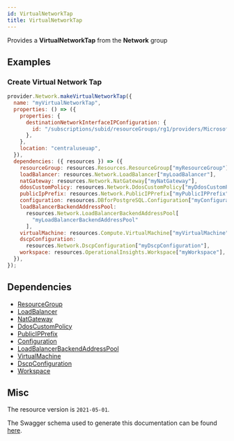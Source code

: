 ```yaml
---
id: VirtualNetworkTap
title: VirtualNetworkTap
---
```

Provides a **VirtualNetworkTap** from the **Network** group
## Examples
### Create Virtual Network Tap
```js
provider.Network.makeVirtualNetworkTap({
  name: "myVirtualNetworkTap",
  properties: () => ({
    properties: {
      destinationNetworkInterfaceIPConfiguration: {
        id: "/subscriptions/subid/resourceGroups/rg1/providers/Microsoft.Network/networkInterfaces/testNetworkInterface/ipConfigurations/ipconfig1",
      },
    },
    location: "centraluseuap",
  }),
  dependencies: ({ resources }) => ({
    resourceGroup: resources.Resources.ResourceGroup["myResourceGroup"],
    loadBalancer: resources.Network.LoadBalancer["myLoadBalancer"],
    natGateway: resources.Network.NatGateway["myNatGateway"],
    ddosCustomPolicy: resources.Network.DdosCustomPolicy["myDdosCustomPolicy"],
    publicIpPrefix: resources.Network.PublicIPPrefix["myPublicIPPrefix"],
    configuration: resources.DBforPostgreSQL.Configuration["myConfiguration"],
    loadBalancerBackendAddressPool:
      resources.Network.LoadBalancerBackendAddressPool[
        "myLoadBalancerBackendAddressPool"
      ],
    virtualMachine: resources.Compute.VirtualMachine["myVirtualMachine"],
    dscpConfiguration:
      resources.Network.DscpConfiguration["myDscpConfiguration"],
    workspace: resources.OperationalInsights.Workspace["myWorkspace"],
  }),
});

```
## Dependencies
- [ResourceGroup](../Resources/ResourceGroup.md)
- [LoadBalancer](../Network/LoadBalancer.md)
- [NatGateway](../Network/NatGateway.md)
- [DdosCustomPolicy](../Network/DdosCustomPolicy.md)
- [PublicIPPrefix](../Network/PublicIPPrefix.md)
- [Configuration](../DBforPostgreSQL/Configuration.md)
- [LoadBalancerBackendAddressPool](../Network/LoadBalancerBackendAddressPool.md)
- [VirtualMachine](../Compute/VirtualMachine.md)
- [DscpConfiguration](../Network/DscpConfiguration.md)
- [Workspace](../OperationalInsights/Workspace.md)
## Misc
The resource version is `2021-05-01`.

The Swagger schema used to generate this documentation can be found [here](https://github.com/Azure/azure-rest-api-specs/tree/main/specification/network/resource-manager/Microsoft.Network/stable/2021-05-01/virtualNetworkTap.json).
